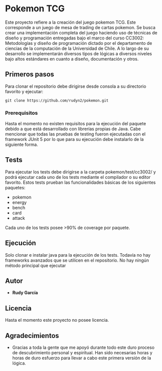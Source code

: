 # Pokemon TCG
Este proyecto refiere a la creación del juego pokemon TCG. Este corresponde a un juego de mesa de trading de cartas pokemon. Se busca crear una implementación completa del juego haciendo uso de técnicas de diseño y programación entregadas bajo el marco del curso CC3002: Metodologías y diseño de programación dictado por el departamento de ciencias de la computación de la Universidad de Chile. A lo largo de su desarrollo se implementarán diversos tipos de lógicas a diversos niveles bajo altos estándares en cuanto a diseño, documentación y otros. 

## Primeros pasos

Para clonar el repositorio debe dirigirse desde consola a su directorio favorito y ejecutar:

```
git clone https://github.com/rudyn2/pokemon.git
```

### Prerequisitos

Hasta el momento no existen requisitos para la ejecución del paquete debido a que está desarrollado con librerías propias de Java. Cabe mencionar que todas las pruebas de testing fueron ejecutadas con el framework JUnit 5 por lo que para su ejecución debe instalarlo de la siguiente forma.

## Tests

Para ejecutar los tests debe dirigirse a la carpeta pokemon/test/cc3002/ y podrá ejecutar cada uno de los tests mediante el compilador o su editor favorito. Estos tests prueban las funcionalidades básicas de los siguientes paquetes:

- pokemon
- energy
- bench
- card
- attack

Cada uno de los tests posee >90% de coverage por paquete.

## Ejecución

Solo clonar e instalar java para la ejecución de los tests. Todavía no hay frameworks avanzados que se utilicen en el repositorio. No hay ningún método principal que ejecutar

## Autor

* **Rudy García** 

## Licencia

Hasta el momento este proyecto no posee licencia. 

## Agradecimientos

* Gracias a toda la gente que me apoyó durante todo este duro proceso de descubrimiento personal y espiritual. Han sido necesarias horas y horas de duro esfuerzo para llevar a cabo este primera versión de la lógica.
